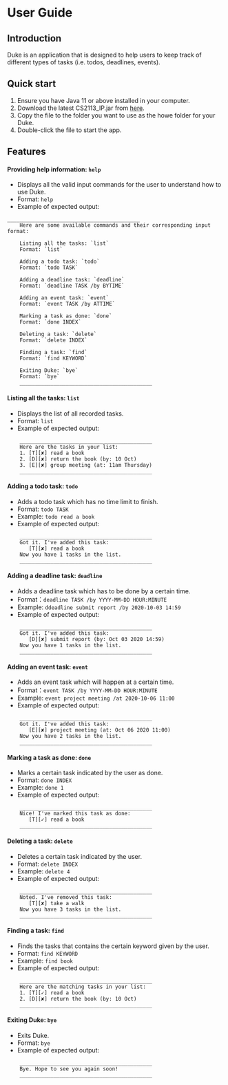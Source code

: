 # User Guide

## Introduction

Duke is an application that is designed to help users to keep track of different types of tasks (i.e. todos, deadlines, events).

## Quick start

1. Ensure you have Java 11 or above installed in your computer.
1. Download the latest CS2113_IP.jar from [here](https://github.com/Cao-Zeyu/ip/releases/tag/A-Release).
1. Copy the file to the folder you want to use as the howe folder for your Duke.
1. Double-click the file to start the app.

## Features
#### Providing help information: `help`
* Displays all the valid input commands for the user to understand how to use Duke.
* Format: `help`
* Example of expected output:
```
___________________________________________
	Here are some available commands and their corresponding input format: 

	Listing all the tasks: `list` 
	Format: `list`

	Adding a todo task: `todo` 
	Format: `todo TASK`

	Adding a deadline task: `deadline` 
	Format: `deadline TASK /by BYTIME`

	Adding an event task: `event` 
	Format: `event TASK /by ATTIME`

	Marking a task as done: `done` 
	Format: `done INDEX`

	Deleting a task: `delete` 
	Format: `delete INDEX`

	Finding a task: `find` 
	Format: `find KEYWORD`

	Exiting Duke: `bye` 
	Format: `bye`
	___________________________________________
```

#### Listing all the tasks: `list`
* Displays the list of all recorded tasks.
* Format: `list`
* Example of expected output:
```
	___________________________________________
	Here are the tasks in your list: 
	1. [T][✘] read a book
	2. [D][✘] return the book (by: 10 Oct)
	3. [E][✘] group meeting (at: 11am Thursday)
	___________________________________________
```

#### Adding a todo task: `todo`
* Adds a todo task which has no time limit to finish.
* Format: `todo TASK`
* Example: `todo read a book`
* Example of expected output:
```
	___________________________________________
	Got it. I've added this task: 
	   [T][✘] read a book
	Now you have 1 tasks in the list. 
	___________________________________________
```

#### Adding a deadline task: `deadline`
* Adds a deadline task which has to be done by a certain time.
* Format：`deadline TASK /by YYYY-MM-DD HOUR:MINUTE`
* Example: `ddeadline submit report /by 2020-10-03 14:59`
* Example of expected output:
```
	___________________________________________
	Got it. I've added this task: 
	   [D][✘] submit report (by: Oct 03 2020 14:59)
	Now you have 1 tasks in the list. 
	___________________________________________
```

#### Adding an event task: `event`
* Adds an event task which will happen at a certain time.
* Format：`event TASK /by YYYY-MM-DD HOUR:MINUTE`
* Example: `event project meeting /at 2020-10-06 11:00`
* Example of expected output:
```
	___________________________________________
	Got it. I've added this task: 
	   [E][✘] project meeting (at: Oct 06 2020 11:00)
	Now you have 2 tasks in the list. 
	___________________________________________
```

#### Marking a task as done: `done`
* Marks a certain task indicated by the user as done.
* Format: `done INDEX`
* Example: `done 1`
* Example of expected output:
```
	___________________________________________
	Nice! I've marked this task as done: 
	   [T][✓] read a book
	___________________________________________
```

#### Deleting a task: `delete`
* Deletes a certain task indicated by the user.
* Format: `delete INDEX`
* Example: `delete 4`
* Example of expected output:
```
	___________________________________________
	Noted. I've removed this task: 
	   [T][✘] take a walk
	Now you have 3 tasks in the list.
	___________________________________________
```

#### Finding a task: `find`
* Finds the tasks that contains the certain keyword given by the user.
* Format: `find KEYWORD`
* Example: `find book`
* Example of expected output:
```
	___________________________________________
	Here are the matching tasks in your list: 
	1. [T][✓] read a book
	2. [D][✘] return the book (by: 10 Oct)
	___________________________________________
```

#### Exiting Duke: `bye`
* Exits Duke.
* Format: `bye`
* Example of expected output:
```
	___________________________________________
	Bye. Hope to see you again soon!
	___________________________________________
```